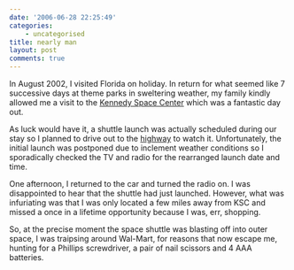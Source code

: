 ```yaml
---
date: '2006-06-28 22:25:49'
categories:
    - uncategorised
title: nearly man
layout: post
comments: true
---
```


In August 2002, I visited Florida on holiday. In return for what seemed
like 7 successive days at theme parks in sweltering weather, my family
kindly allowed me a visit to the [Kennedy Space
Center](http://www.nasa.gov/centers/kennedy/home/index.html) which was a
fantastic day out.

As luck would have it, a shuttle launch was actually scheduled during
our stay so I planned to drive out to the
[highway](http://www.nasa.gov/centers/kennedy/about/view/view_shuttle.html)
to watch it. Unfortunately, the initial launch was postponed due to
inclement weather conditions so I sporadically checked the TV and radio
for the rearranged launch date and time.

One afternoon, I returned to the car and turned the radio on. I was
disappointed to hear that the shuttle had just launched. However, what
was infuriating was that I was only located a few miles away from KSC
and missed a once in a lifetime opportunity because I was, err,
shopping.

So, at the precise moment the space shuttle was blasting off into outer
space, I was traipsing around Wal-Mart, for reasons that now escape me,
hunting for a Phillips screwdriver, a pair of nail scissors and 4 AAA
batteries.
